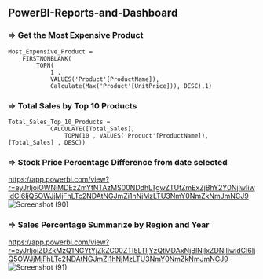 ## PowerBI-Reports-and-Dashboard
### => Get the Most Expensive Product
```
Most_Expensive_Product = 
    FIRSTNONBLANK(
        TOPN(
            1 , 
            VALUES('Product'[ProductName]), 
            Calculate(Max('Product'[UnitPrice])), DESC),1)
  ```
### => Total Sales by Top 10 Products
```
Total_Sales_Top_10_Products = 
            CALCULATE([Total_Sales],
                TOPN(10 , VALUES('Product'[ProductName]), [Total_Sales] , DESC))
```

### => Stock Price Percentage Difference from date selected

https://app.powerbi.com/view?r=eyJrIjoiOWNiMDEzZmYtNTAzMS00NDdhLTgwZTUtZmExZjBhY2Y0NjIwIiwidCI6IjQ5OWJjMjFhLTc2NDAtNGJmZi1hNjMzLTU3NmY0NmZkNmJmNCJ9
![Screenshot (90)](https://user-images.githubusercontent.com/19778041/160073077-628f9813-3868-49bd-bdb1-2a051d11b208.png)

### => Sales Percentage Summarize by Region and Year
https://app.powerbi.com/view?r=eyJrIjoiZDZkMzQ1NGYtYjZkZC00ZTI5LTljYzQtMDAxNjBlNjIxZDNjIiwidCI6IjQ5OWJjMjFhLTc2NDAtNGJmZi1hNjMzLTU3NmY0NmZkNmJmNCJ9
![Screenshot (91)](https://user-images.githubusercontent.com/19778041/160074104-face1a4d-3c4f-4623-9a67-8a0e92332f44.png)
